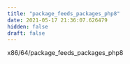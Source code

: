 ```yaml
---
title: "package_feeds_packages_php8"
date: 2021-05-17 21:36:07.626479
hidden: false
draft: false
---
```


x86/64/package_feeds_packages_php8

